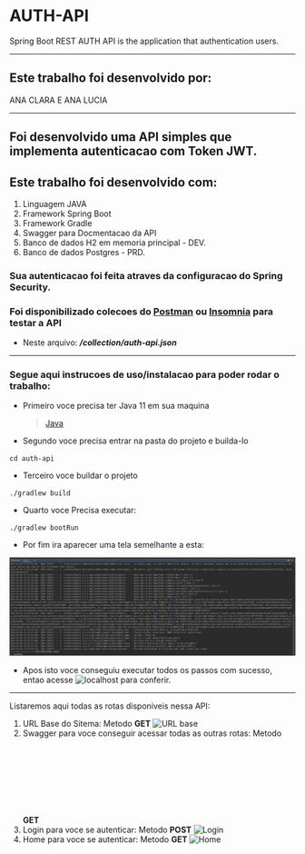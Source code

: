 # AUTH-API
Spring Boot REST AUTH API is the application that authentication users.

---

## Este trabalho foi desenvolvido por:
ANA CLARA E ANA LUCIA

---

## Foi desenvolvido uma API simples que implementa autenticacao com Token JWT.
## Este trabalho foi desenvolvido com:
1. Linguagem JAVA
2. Framework Spring Boot
3. Framework Gradle
4. Swagger para Docmentacao da API
5. Banco de dados H2 em memoria principal - DEV.
5. Banco de dados Postgres - PRD.

### Sua autenticacao foi feita atraves da configuracao do Spring Security.
### Foi disponibilizado colecoes do [Postman](https://www.postman.com/) ou [Insomnia](https://insomnia.rest/) para testar a API
* Neste arquivo: ***/collection/auth-api.json*** 

---

### Segue aqui instrucoes de uso/instalacao para poder rodar o trabalho:
 
- Primeiro voce precisa ter Java 11 em sua maquina 
  > [Java](https://www.oracle.com/br/java/technologies/javase-jdk11-downloads.html)

- Segundo voce precisa entrar na pasta do projeto e builda-lo
````shell
cd auth-api
````

- Terceiro voce buildar o projeto
````shell
./gradlew build
````

- Quarto voce Precisa executar:
````shell
./gradlew bootRun
````

- Por fim ira aparecer uma tela semelhante a esta:

![BootRun](image/gradle.png)

- Apos isto voce conseguiu executar todos os passos com sucesso, entao acesse ![localhost](localhost:8080) para conferir.


---

Listaremos aqui todas as rotas disponiveis nessa API:
1. URL Base do Sitema: Metodo **GET** ![URL base](localhost:8080)
1. Swagger para voce conseguir acessar todas as outras rotas: Metodo **GET** ![Swagger](localhost:8080/swagger-ui.html)
2. Login para voce se autenticar: Metodo **POST** ![Login](localhost:8080/api/login)
2. Home para voce se autenticar: Metodo **GET** ![Home](localhost:8080/api/home)
